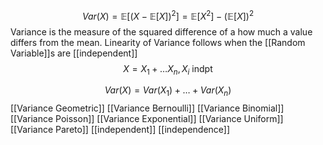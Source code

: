 $$Var(X)=\mathbb{E}[(X-\mathbb{E}[X])^2]=\mathbb{E}[X^2]-(\mathbb{E}[X])^2$$ Variance is the measure of the squared difference of a how much a value differs from the mean. 
Linearity of Variance follows when the [[Random Variable]]s are [[independent]]
$$
	X = X_{1}+\dots X_{n}, X_{i} \text{ indpt}
$$

$$
Var(X) = Var(X_{1})+\dots + Var(X_{n})
$$
[[Variance Geometric]]
[[Variance Bernoulli]]
[[Variance Binomial]]
[[Variance Poisson]]
[[Variance Exponential]]
[[Variance Uniform]]
[[Variance Pareto]]
[[independent]] [[independence]]